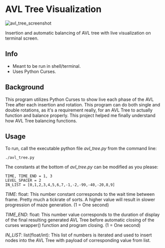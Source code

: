 # AVL Tree Visualization

![avl_tree_screenshot](https://github.com/wawelgreg/avl-tree-visualization/assets/141285799/a3e3dda2-b430-4831-90bd-4a0664737e4e)


Insertion and automatic balancing of AVL tree with live visualization on terminal screen.

## Info

- Meant to be run in shell/terminal.
- Uses Python Curses.

## Background

This program utilizes Python Curses to show live each phase of the AVL Tree after each insertion and rotation. This program can do both single and double rotations, as it's a requirement really, for an AVL Tree to actually function and balance properly. This project helped me finally understand how AVL Tree balancing functions.

## Usage

To run, call the executable python file *avl_tree.py* from the command line:

```
./avl_tree.py
```

The constants at the bottom of *avl_tree.py* can be modified as you please:
```
TIME, TIME_END = 1, 3
LEVEL_SPACER = 2
IN_LIST = [0,1,2,3,4,5,6,7,-1,-2,-99,-40,-20,8,9]
```

*TIME*: float: This number constant corresponds to the wait time between frame. Pretty much a tickrate of sorts. A higher value will result in slower progression of maze generation.
(1 = One second)

*TIME_END*: float: This number value corresponds to the duration of display of the final resulting generated AVL Tree before automatic closing of the curses wrapper() function and program closing.
(1 = One second)

*IN_LIST*: list(float/int): This list of numbers is iterated and used to insert nodes into the AVL Tree with payload of corresponding value from list. 
